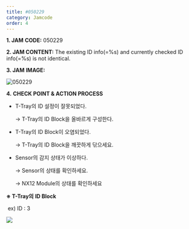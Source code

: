 ```yaml
---
title: #050229
category: Jamcode
order: 4
---
```


**1. JAM** **CODE:** 050229

**2. JAM CONTENT:** The existing ID info(=%s) and currently checked ID info(=%s) is not identical.

**3. JAM** **IMAGE:**

![050229](https://user-images.githubusercontent.com/85915538/125031475-4c651380-e0bf-11eb-8eb2-de94bd6a1ea1.png)

**4.** **CHECK POINT & ACTION PROCESS**

* T-Tray의 ID 설정이 잘못되었다.

  → T-Tray의 ID Block을 올바르게 구성한다.

* T-Tray의 ID Block이 오염되었다.

  → T-Tray의 ID Block을 깨끗하게 닦으세요.

* Sensor의 감지 상태가 이상하다.

  → Sensor의 상태를 확인하세요.

  → NX12 Module의 상태를 확인하세요



**※ T-Tray의** **ID Block**

​	ex) ID : 3

![](C:\Users\김은애\Desktop\Typora\IMG\ID.png)
